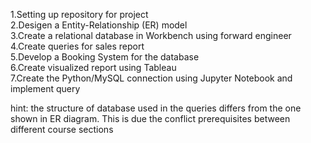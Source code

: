 1.Setting up repository for project  
2.Desigen a Entity-Relationship (ER) model   
3.Create a relational database in Workbench using forward engineer  
4.Create queries for sales report  
5.Develop a Booking System for the database  
6.Create visualized report using Tableau  
7.Create the Python/MySQL connection using Jupyter Notebook and implement query

hint: the structure of database used in the queries differs from the one shown in ER diagram. This is due the conflict prerequisites between different course sections

